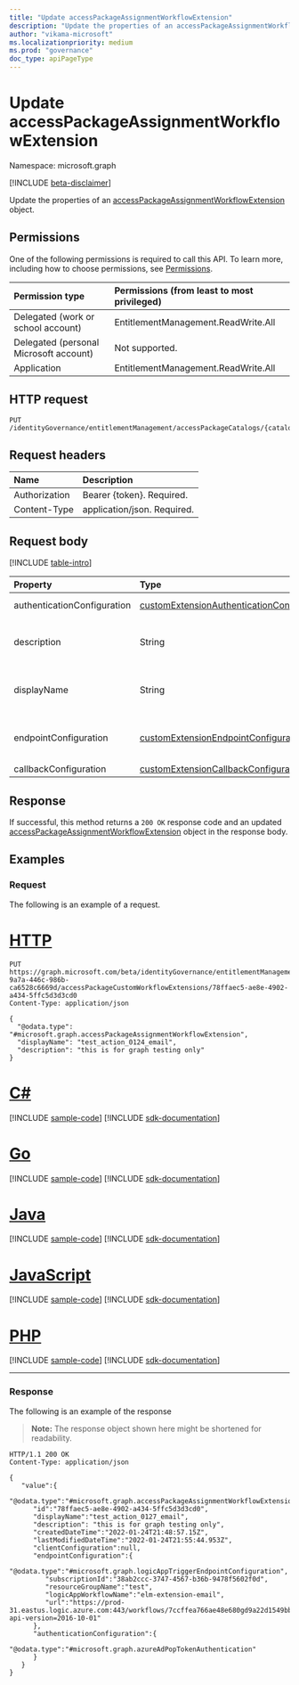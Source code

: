 ```yaml
---
title: "Update accessPackageAssignmentWorkflowExtension"
description: "Update the properties of an accessPackageAssignmentWorkflowExtension object."
author: "vikama-microsoft"
ms.localizationpriority: medium
ms.prod: "governance"
doc_type: apiPageType
---
```


# Update accessPackageAssignmentWorkflowExtension
Namespace: microsoft.graph

[!INCLUDE [beta-disclaimer](../../includes/beta-disclaimer.md)]

Update the properties of an [accessPackageAssignmentWorkflowExtension](../resources/accesspackageassignmentworkflowextension.md) object.

## Permissions
One of the following permissions is required to call this API. To learn more, including how to choose permissions, see [Permissions](/graph/permissions-reference).

|Permission type|Permissions (from least to most privileged)|
|:---|:---|
|Delegated (work or school account)|EntitlementManagement.ReadWrite.All|
|Delegated (personal Microsoft account)|Not supported.|
|Application|EntitlementManagement.ReadWrite.All|

## HTTP request

<!-- {
  "blockType": "ignored"
}
-->
``` http
PUT /identityGovernance/entitlementManagement/accessPackageCatalogs/{catalogId}/customAccessPackageWorkflowExtensions/{customAccessPackageWorkflowExtensionId}
```

## Request headers
|Name|Description|
|:---|:---|
|Authorization|Bearer {token}. Required.|
|Content-Type|application/json. Required.|

## Request body
[!INCLUDE [table-intro](../../includes/update-property-table-intro.md)]


|Property|Type|Description|
|:---|:---|:---|
|authenticationConfiguration|[customExtensionAuthenticationConfiguration](../resources/customextensionauthenticationconfiguration.md)|Authentication type. Inherited from [customCalloutExtension](../resources/customcalloutextension.md). Optional.|
|description|String|Description for the accessPackageCustomWorkflowExtension object. Inherited from [customCalloutExtension](../resources/customcalloutextension.md). Optional.|
|displayName|String|Display name for the accessPackageCustomWorkflowExtension. Inherited from [customCalloutExtension](../resources/customcalloutextension.md). Optional.|
|endpointConfiguration|[customExtensionEndpointConfiguration](../resources/customextensionendpointconfiguration.md)|The type and details for configuring the endpoint to call the logic app's workflow. Inherited from [customCalloutExtension](../resources/customcalloutextension.md). Optional.|
|callbackConfiguration|[customExtensionCallbackConfiguration](../resources/customextensioncallbackconfiguration.md)|The timeout duration for callback. Optional.|



## Response

If successful, this method returns a `200 OK` response code and an updated [accessPackageAssignmentWorkflowExtension](../resources/accesspackageassignmentworkflowextension.md) object in the response body.

## Examples

### Request
The following is an example of a request.
# [HTTP](#tab/http)
<!-- {
  "blockType": "request",
  "name": "update_accesspackageassignmentworkflowextension"
}
-->
``` http
PUT https://graph.microsoft.com/beta/identityGovernance/entitlementManagement/accessPackageCatalogs/32efb28c-9a7a-446c-986b-ca6528c6669d/accessPackageCustomWorkflowExtensions/78ffaec5-ae8e-4902-a434-5ffc5d3d3cd0
Content-Type: application/json

{
  "@odata.type": "#microsoft.graph.accessPackageAssignmentWorkflowExtension",
  "displayName": "test_action_0124_email",
  "description": "this is for graph testing only"
}
```

# [C#](#tab/csharp)
[!INCLUDE [sample-code](../includes/snippets/csharp/update-accesspackageassignmentworkflowextension-csharp-snippets.md)]
[!INCLUDE [sdk-documentation](../includes/snippets/snippets-sdk-documentation-link.md)]

# [Go](#tab/go)
[!INCLUDE [sample-code](../includes/snippets/go/update-accesspackageassignmentworkflowextension-go-snippets.md)]
[!INCLUDE [sdk-documentation](../includes/snippets/snippets-sdk-documentation-link.md)]

# [Java](#tab/java)
[!INCLUDE [sample-code](../includes/snippets/java/update-accesspackageassignmentworkflowextension-java-snippets.md)]
[!INCLUDE [sdk-documentation](../includes/snippets/snippets-sdk-documentation-link.md)]

# [JavaScript](#tab/javascript)
[!INCLUDE [sample-code](../includes/snippets/javascript/update-accesspackageassignmentworkflowextension-javascript-snippets.md)]
[!INCLUDE [sdk-documentation](../includes/snippets/snippets-sdk-documentation-link.md)]

# [PHP](#tab/php)
[!INCLUDE [sample-code](../includes/snippets/php/update-accesspackageassignmentworkflowextension-php-snippets.md)]
[!INCLUDE [sdk-documentation](../includes/snippets/snippets-sdk-documentation-link.md)]

---

### Response
The following is an example of the response
>**Note:** The response object shown here might be shortened for readability.
<!-- {
  "blockType": "response",
  "truncated": true,
  "@odata.type": "microsoft.graph.accessPackageAssignmentWorkflowExtension"
}
-->
``` http
HTTP/1.1 200 OK
Content-Type: application/json

{
   "value":{
      "@odata.type":"#microsoft.graph.accessPackageAssignmentWorkflowExtension",
      "id":"78ffaec5-ae8e-4902-a434-5ffc5d3d3cd0",
      "displayName":"test_action_0127_email",
      "description": "this is for graph testing only",
      "createdDateTime":"2022-01-24T21:48:57.15Z",
      "lastModifiedDateTime":"2022-01-24T21:55:44.953Z",
      "clientConfiguration":null,
      "endpointConfiguration":{
         "@odata.type":"#microsoft.graph.logicAppTriggerEndpointConfiguration",
         "subscriptionId":"38ab2ccc-3747-4567-b36b-9478f5602f0d",
         "resourceGroupName":"test",
         "logicAppWorkflowName":"elm-extension-email",
         "url":"https://prod-31.eastus.logic.azure.com:443/workflows/7ccffea766ae48e680gd9a22d1549bbc/triggers/manual/paths/invoke?api-version=2016-10-01"
      },
      "authenticationConfiguration":{
         "@odata.type":"#microsoft.graph.azureAdPopTokenAuthentication"
      }
   }
}
```

